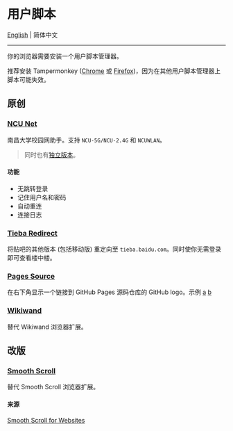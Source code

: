 # 用户脚本

[English](README.md) | 简体中文

---

你的浏览器需要安装一个用户脚本管理器。

推荐安装 Tampermonkey ([Chrome](https://chrome.google.com/webstore/detail/tampermonkey/dhdgffkkebhmkfjojejmpbldmpobfkfo) 或 [Firefox](https://addons.mozilla.org/firefox/addon/tampermonkey/))，因为在其他用户脚本管理器上脚本可能失效。

## 原创

### [NCU Net](ncu-net.user.js?raw=true)

南昌大学校园网助手。支持 `NCU-5G/NCU-2.4G` 和 `NCUWLAN`。

> 同时也有[独立版本](https://github.com/kidonng/ncu-net/blob/master/README-zh-CN.md)。

#### 功能

- 无跳转登录
- 记住用户名和密码
- 自动重连
- 连接日志

### [Tieba Redirect](tieba-redirect.user.js?raw=true)

将贴吧的其他版本 (包括移动版) 重定向至 `tieba.baidu.com`。同时使你无需登录即可查看楼中楼。

### [Pages Source](pages-source.user.js?raw=true)

在右下角显示一个链接到 GitHub Pages 源码仓库的 GitHub logo。示例 [a](https://edwardtufte.github.io/) [b](https://edwardtufte.github.io/tufte-css/)

### [Wikiwand](wikiwand.user.js?raw=true)

替代 Wikiwand 浏览器扩展。

## 改版

### [Smooth Scroll](smoothscroll.user.js?raw=true)

替代 Smooth Scroll 浏览器扩展。

#### 来源

[Smooth Scroll for Websites](https://github.com/gblazex/smoothscroll-for-websites)
